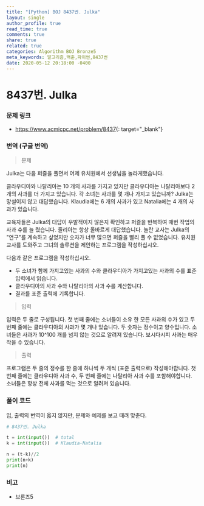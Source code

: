 ```yaml
---
title: "[Python] BOJ 8437번. Julka"
layout: single
author_profile: true
read_time: true
comments: true
share: true
related: true
categories: Algorithm BOJ Bronze5
meta_keywords: 알고리즘,백준,파이썬,8437번
date: 2020-05-12 20:18:00 -0400
---
```


# 8437번. Julka

### 문제 링크

- <https://www.acmicpc.net/problem/8437>{: target="\_blank"}

### 번역 (구글 번역)

> 문제

Julka는 다음 퍼즐을 풀면서 어제 유치원에서 선생님을 놀라게했습니다.

클라우디아와 나탈리아는 10 개의 사과를 가지고 있지만 클라우디아는 나탈리아보다 2 개의 사과를 더 가지고 있습니다. 각 소녀는 사과를 몇 개나 가지고 있습니까?
Julka는 망설이지 않고 대답했습니다. Klaudia에는 ​​6 개의 사과가 있고 Natalia에는 4 개의 사과가 있습니다.

교육자들은 Julka의 대답이 우발적이지 않은지 확인하고 퍼즐을 반복하여 매번 작업의 사과 수를 늘 렸습니다. 줄리아는 항상 올바르게 대답했습니다. 놀란 교사는 Julka의 "연구"를 계속하고 싶었지만 숫자가 너무 많으면 퍼즐을 빨리 풀 수 없었습니다. 유치원 교사를 도와주고 그녀의 솔루션을 제안하는 프로그램을 작성하십시오.

다음과 같은 프로그램을 작성하십시오.

- 두 소녀가 함께 가지고있는 사과의 수와 클라우디아가 가지고있는 사과의 수를 표준 입력에서 읽습니다.
- 클라우디아의 사과 수와 나탈리아의 사과 수를 계산합니다.
- 결과를 표준 출력에 기록합니다.

> 입력

입력은 두 줄로 구성됩니다. 첫 번째 줄에는 소녀들이 소유 한 모든 사과의 수가 있고 두 번째 줄에는 클라우디아의 사과가 몇 개나 있습니다. 두 숫자는 정수이고 양수입니다. 소녀들은 사과가 10^100 개를 넘지 않는 것으로 알려져 있습니다. 보시다시피 사과는 매우 작을 수 있습니다.

> 출력

프로그램은 두 줄의 정수를 한 줄에 하나씩 두 개씩 (표준 출력으로) 작성해야합니다. 첫 번째 줄에는 클라우디아 사과 수, 두 번째 줄에는 나탈리아 사과 수를 포함해야합니다. 소녀들은 항상 전체 사과를 먹는 것으로 알려져 있습니다.

### 풀이 코드

입, 출력의 번역이 옳지 않지만, 문제와 예제를 보고 때려 맞춘다.

```python
# 8437번. Julka

t = int(input())  # total
k = int(input())  # Klaudia-Natalia

n = (t-k)//2
print(n+k)
print(n)

```

### 비고

- 브론즈5
